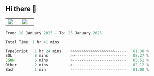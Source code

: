 ## Hi there 👋

<p align="center">
  <table align="center">
  <tr border="none">
  <td width="35%" align="center">
    <img  align="center"  src="http://github-profile-summary-cards.vercel.app/api/cards/stats?username=ricepunk&theme=github_dark" />
  </td>
    
  <td width="65%" align="center">
    <img  align="center"  src="http://github-profile-summary-cards.vercel.app/api/cards/profile-details?username=ricepunk&theme=github_dark" />
  </td>
  </tr>
  </table>
</p>

<!--START_SECTION:waka-->

```typescript
From: 18 January 2025 - To: 25 January 2025

Total Time: 1 hr 41 mins

TypeScript   1 hr 24 mins    >>>>>>>>>>>>>>>>>>>>-----   81.38 %
SQL          8 mins          >>-----------------------   08.27 %
JSON         5 mins          >------------------------   05.52 %
Other        2 mins          >------------------------   02.12 %
Bash         1 min           -------------------------   01.00 %
```

<!--END_SECTION:waka-->
